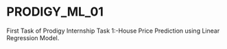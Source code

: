 # PRODIGY_ML_01
First Task of Prodigy Internship
Task 1:-House Price Prediction using Linear Regression Model.

